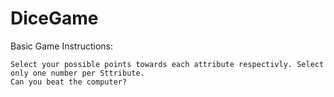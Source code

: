 # DiceGame
Basic Game Instructions:
```
Select your possible points towards each attribute respectivly. Select only one number per Sttribute.
Can you beat the computer?
```
